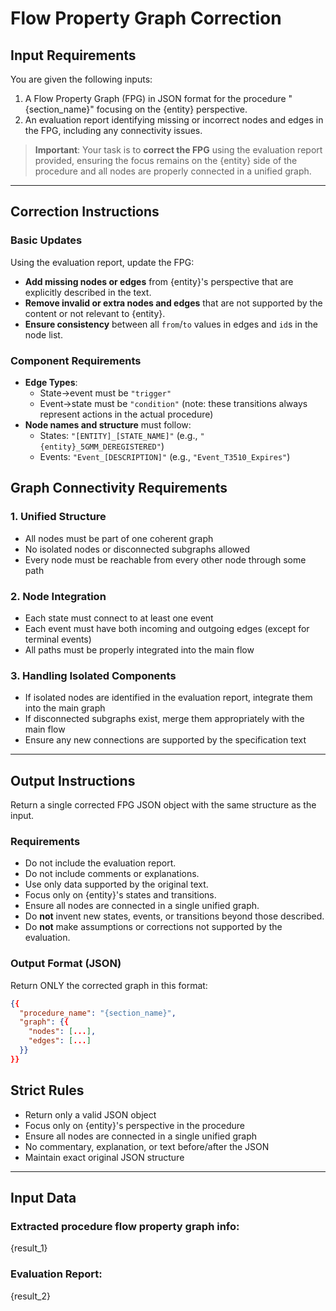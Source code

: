 # Flow Property Graph Correction

## Input Requirements

You are given the following inputs:

1. A Flow Property Graph (FPG) in JSON format for the procedure "{section_name}" focusing on the {entity} perspective.
2. An evaluation report identifying missing or incorrect nodes and edges in the FPG, including any connectivity issues.

> **Important**: Your task is to **correct the FPG** using the evaluation report provided, ensuring the focus remains on the {entity} side of the procedure and all nodes are properly connected in a unified graph.

---

## Correction Instructions

### Basic Updates
Using the evaluation report, update the FPG:

- **Add missing nodes or edges** from {entity}'s perspective that are explicitly described in the text.
- **Remove invalid or extra nodes and edges** that are not supported by the content or not relevant to {entity}.
- **Ensure consistency** between all `from`/`to` values in edges and `id`s in the node list.

### Component Requirements
- **Edge Types**:
  - State→event must be `"trigger"`
  - Event→state must be `"condition"` (note: these transitions always represent actions in the actual procedure)
- **Node names and structure** must follow:
  - States: `"[ENTITY]_[STATE_NAME]"` (e.g., `"{entity}_5GMM_DEREGISTERED"`)
  - Events: `"Event_[DESCRIPTION]"` (e.g., `"Event_T3510_Expires"`)

## Graph Connectivity Requirements

### 1. Unified Structure
- All nodes must be part of one coherent graph
- No isolated nodes or disconnected subgraphs allowed
- Every node must be reachable from every other node through some path

### 2. Node Integration
- Each state must connect to at least one event
- Each event must have both incoming and outgoing edges (except for terminal events)
- All paths must be properly integrated into the main flow

### 3. Handling Isolated Components
- If isolated nodes are identified in the evaluation report, integrate them into the main graph
- If disconnected subgraphs exist, merge them appropriately with the main flow
- Ensure any new connections are supported by the specification text

---

## Output Instructions

Return a single corrected FPG JSON object with the same structure as the input.

### Requirements
- Do not include the evaluation report.
- Do not include comments or explanations.
- Use only data supported by the original text.
- Focus only on {entity}'s states and transitions.
- Ensure all nodes are connected in a single unified graph.
- Do **not** invent new states, events, or transitions beyond those described.
- Do **not** make assumptions or corrections not supported by the evaluation.

### Output Format (JSON)
Return ONLY the corrected graph in this format:

```json
{{
  "procedure_name": "{section_name}",
  "graph": {{
    "nodes": [...],
    "edges": [...]
  }}
}}
```

## Strict Rules

- Return only a valid JSON object
- Focus only on {entity}'s perspective in the procedure
- Ensure all nodes are connected in a single unified graph
- No commentary, explanation, or text before/after the JSON
- Maintain exact original JSON structure

---

## Input Data

### Extracted procedure flow property graph info:  
{result_1}

### Evaluation Report:  
{result_2}
